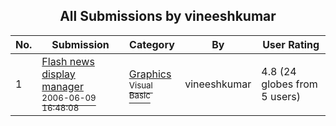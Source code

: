 ﻿<div align="center">

## All Submissions by vineeshkumar

</div>

No.  | Submission | Category | By   | User Rating
---- | ---------- | -------- | ---- | -----------
1 | [Flash news display manager<br /><sup>2006-06-09 16:48:08</sup>](https://github.com/Planet-Source-Code/vineeshkumar-flash-news-display-manager__1-65607) | [Graphics<br /><sup>Visual Basic</sup>](../ByCategory/graphics__1-46.md) | vineeshkumar | 4.8 (24 globes from 5 users)
